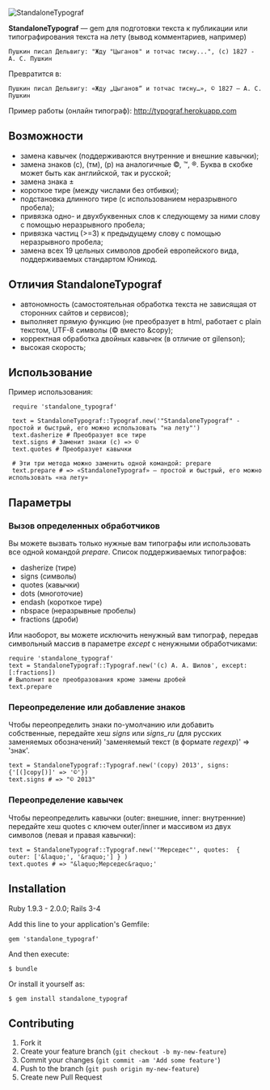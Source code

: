 ![StandaloneTypograf](https://raw.github.com/shlima/StandaloneTypograf/master/doc/logo.png)

**StandaloneTypograf** — gem для подготовки текста к публикации или типографирования текста на лету (вывод комментариев, например)

    Пушкин писал Дельвигу: "Жду "Цыганов" и тотчас тисну...", (c) 1827 - А. С. Пушкин

Превратится в:
    
    Пушкин писал Дельвигу: «Жду „Цыганов“ и тотчас тисну…», © 1827 — А. С. Пушкин
    
Пример работы (онлайн типограф): http://typograf.herokuapp.com
    
## Возможности

- замена кавычек (поддерживаются внутренние и внешние кавычки);
- замена знаков (с), (тм), (р) на аналогичные ©, ™, ®. Буква в скобке может быть как английской, так и русской;
- замена знака ±
- короткое тире (между числами без отбивки);
- подстановка длинного тире (с использованием неразрывного пробела);
- привязка  одно- и двухбуквенных слов к следующему за ними слову с помощью неразрывного пробела;
- привязка частиц (>=3) к предыдущему слову с помощью неразрывного пробела;
- замена всех 19 цельных символов дробей европейского вида, поддерживаемых стандартом Юникод.

## Отличия **StandaloneTypograf**

 - автономность (самостоятельная обработка текста не зависящая от сторонних сайтов и сервисов);
 - выполняет прямую функцию (не преобразует в html, работает с plain текстом, UTF-8 символы (© вместо &copy);
 - корректная обработка двойных кавычек (в отличие от gilenson);
 - высокая скорость;
    
## Использование

Пример использования:

     require 'standalone_typograf'
     
     text = StandaloneTypograf::Typograf.new('"StandaloneTypograf" - простой и быстрый, его можно использовать "на лету"')
     text.dasherize # Преобразует все тире
     text.signs # Заменит знаки (с) => ©
     text.quotes # Преобразует кавычки
     
     # Эти три метода можно заменить одной командой: prepare
     text.prepare # => «StandaloneTypograf» — простой и быстрый, его можно использовать «на лету»  
     
## Параметры
### Вызов определенных обработчиков

Вы можете вызвать только нужные вам типографы или использовать все одной командой *prepare*. Список поддерживаемых типографов:

- dasherize (тире)
- signs (символы)
- quotes (кавычки)
- dots (многоточие)
- endash (короткое тире)
- nbspace (неразрывные пробелы)
- fractions (дроби)

Или наоборот, вы можете исключить ненужный вам типограф, передав символьный массив в параметре *except* с ненужными обработчиками:

    require 'standalone_typograf'
    text = StandaloneTypograf::Typograf.new('(c) А. А. Шилов', except: [:fractions])
    # Выполнит все преобразования кроме замены дробей
    text.prepare
    
### Переопределение или добавление знаков

Чтобы переопределить знаки по-умолчанию или добавить собственные, передайте хеш *signs* или *signs_ru* (для русских заменяемых обозначений) 'заменяемый текст (в формате *regexp*)' => 'знак'. 

    text = StandaloneTypograf::Typograf.new('(copy) 2013', signs: {'[(]copy[)]' => '©'})
    text.signs # => "© 2013"

### Переопределение кавычек

Чтобы переопределить кавычки (outer: внешние, inner: внутренние) передайте хеш quotes с ключем outer/inner и массивом из двух символов (левая и правая кавычки):
     
    text = StandaloneTypograf::Typograf.new('"Мерседес"', quotes:  { outer: ['&laquo;', '&raquo;'] } )
    text.quotes # => "&laquo;Мерседес&raquo;'

## Installation

Ruby 1.9.3 - 2.0.0; Rails 3-4

Add this line to your application's Gemfile:

    gem 'standalone_typograf'

And then execute:

    $ bundle

Or install it yourself as:

    $ gem install standalone_typograf

## Contributing

1. Fork it
2. Create your feature branch (`git checkout -b my-new-feature`)
3. Commit your changes (`git commit -am 'Add some feature'`)
4. Push to the branch (`git push origin my-new-feature`)
5. Create new Pull Request
    
    
